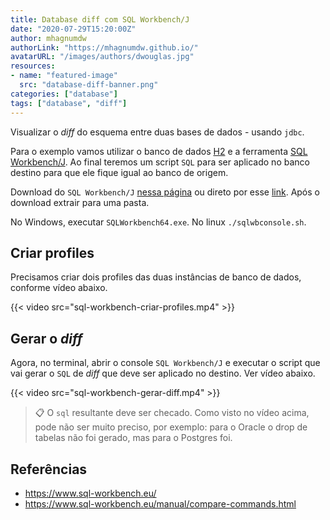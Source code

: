 ```yaml
---
title: Database diff com SQL Workbench/J
date: "2020-07-29T15:20:00Z"
author: mhagnumdw
authorLink: "https://mhagnumdw.github.io/"
avatarURL: "/images/authors/dwouglas.jpg"
resources:
- name: "featured-image"
  src: "database-diff-banner.png"
categories: ["database"]
tags: ["database", "diff"]
---
```


Visualizar o _diff_ do esquema entre duas bases de dados - usando `jdbc`.

<!--more-->

Para o exemplo vamos utilizar o banco de dados [H2](https://www.h2database.com/) e a ferramenta [SQL Workbench/J](https://www.sql-workbench.eu/). Ao final teremos um script `SQL` para ser aplicado no banco destino para que ele fique igual ao banco de origem.

Download do `SQL Workbench/J` [nessa página](https://www.sql-workbench.eu/downloads.html) ou direto por esse [link](https://www.sql-workbench.eu/Workbench-Build125-with-optional-libs.zip). Após o download extrair para uma pasta.

No Windows, executar `SQLWorkbench64.exe`. No linux `./sqlwbconsole.sh`.

## Criar profiles

Precisamos criar dois profiles das duas instâncias de banco de dados, conforme vídeo abaixo.

{{< video src="sql-workbench-criar-profiles.mp4" >}}

## Gerar o _diff_

Agora, no terminal, abrir o console `SQL Workbench/J` e executar o script que vai gerar o `SQL` de _diff_ que deve ser aplicado no destino. Ver vídeo abaixo.

{{< video src="sql-workbench-gerar-diff.mp4" >}}

> 📋 O `sql` resultante deve ser checado. Como visto no vídeo acima, pode não ser muito preciso, por exemplo: para o Oracle o drop de tabelas não foi gerado, mas para o Postgres foi.

## Referências

- <https://www.sql-workbench.eu/>
- <https://www.sql-workbench.eu/manual/compare-commands.html>

